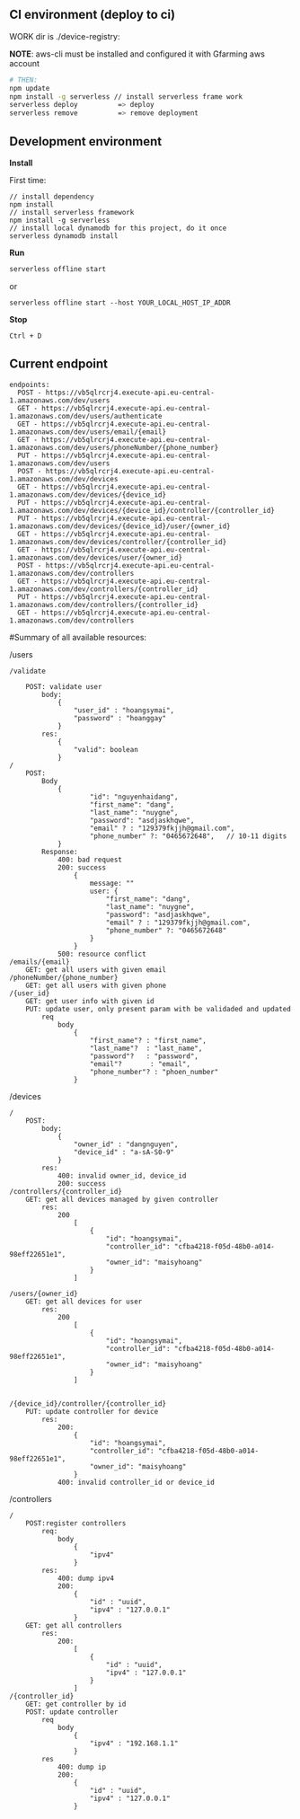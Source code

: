## CI environment (deploy to ci)
WORK dir is ./device-registry:

**NOTE**: aws-cli must be installed and configured it with Gfarming aws account
```bash
# THEN:
npm update
npm install -g serverless // install serverless frame work
serverless deploy          => deploy
serverless remove          => remove deployment
```

## Development environment
**Install**

First time:
```
// install dependency
npm install
// install serverless framework
npm install -g serverless
// install local dynamodb for this project, do it once
serverless dynamodb install
```
**Run**

```bash
serverless offline start
```
or
```
serverless offline start --host YOUR_LOCAL_HOST_IP_ADDR
```

**Stop** 

```bash
Ctrl + D
```

## Current endpoint


```
endpoints:
  POST - https://vb5qlrcrj4.execute-api.eu-central-1.amazonaws.com/dev/users
  GET - https://vb5qlrcrj4.execute-api.eu-central-1.amazonaws.com/dev/users/authenticate
  GET - https://vb5qlrcrj4.execute-api.eu-central-1.amazonaws.com/dev/users/email/{email}
  GET - https://vb5qlrcrj4.execute-api.eu-central-1.amazonaws.com/dev/users/phoneNumber/{phone_number}
  PUT - https://vb5qlrcrj4.execute-api.eu-central-1.amazonaws.com/dev/users
  POST - https://vb5qlrcrj4.execute-api.eu-central-1.amazonaws.com/dev/devices
  GET - https://vb5qlrcrj4.execute-api.eu-central-1.amazonaws.com/dev/devices/{device_id}
  PUT - https://vb5qlrcrj4.execute-api.eu-central-1.amazonaws.com/dev/devices/{device_id}/controller/{controller_id}
  PUT - https://vb5qlrcrj4.execute-api.eu-central-1.amazonaws.com/dev/devices/{device_id}/user/{owner_id}
  GET - https://vb5qlrcrj4.execute-api.eu-central-1.amazonaws.com/dev/devices/controller/{controller_id}
  GET - https://vb5qlrcrj4.execute-api.eu-central-1.amazonaws.com/dev/devices/user/{owner_id}
  POST - https://vb5qlrcrj4.execute-api.eu-central-1.amazonaws.com/dev/controllers
  GET - https://vb5qlrcrj4.execute-api.eu-central-1.amazonaws.com/dev/controllers/{controller_id}
  PUT - https://vb5qlrcrj4.execute-api.eu-central-1.amazonaws.com/dev/controllers/{controller_id}
  GET - https://vb5qlrcrj4.execute-api.eu-central-1.amazonaws.com/dev/controllers
```

#Summary of all available resources:

/users

    /validate
    
        POST: validate user
            body: 
                {
                    "user_id" : "hoangsymai",
                    "password" : "hoanggay"
                }
            res: 
                {
                    "valid": boolean
                }
    /
        POST: 
            Body
                {
                        "id": "nguyenhaidang",
                        "first_name": "dang",
                        "last_name": "nuygne",
                        "password": "asdjaskhqwe",
                        "email" ? : "129379fkjjh@gmail.com",
                        "phone_number" ?: "0465672648",   // 10-11 digits
                }
            Response:
                400: bad request
                200: success
                    {   
                        message: ""
                        user: {
                            "first_name": "dang",
                            "last_name": "nuygne",
                            "password": "asdjaskhqwe",
                            "email" ? : "129379fkjjh@gmail.com",
                            "phone_number" ?: "0465672648"
                        }
                    }
                500: resource conflict
    /emails/{email}
        GET: get all users with given email
    /phoneNumber/{phone_number}
        GET: get all users with given phone
    /{user_id}
        GET: get user info with given id
        PUT: update user, only present param with be validaded and updated
            req
                body
                    {
                        "first_name"? : "first_name",
                        "last_name"?  : "last_name",
                        "password"?   : "password",
                        "email"?       : "email",
                        "phone_number"? : "phoen_number"
                    }
    
/devices

    /
        POST:
            body:
                {
                    "owner_id" : "dangnguyen",
                    "device_id" : "a-sA-S0-9"
                }
            res:
                400: invalid owner_id, device_id
                200: success
    /controllers/{controller_id}
        GET: get all devices managed by given controller
            res:
                200
                    [
                        {
                            "id": "hoangsymai",
                            "controller_id": "cfba4218-f05d-48b0-a014-98eff22651e1",
                            "owner_id": "maisyhoang"
                        }
                    ]

    /users/{owner_id}
        GET: get all devices for user
            res:
                200
                    [
                        {
                            "id": "hoangsymai",
                            "controller_id": "cfba4218-f05d-48b0-a014-98eff22651e1",
                            "owner_id": "maisyhoang"
                        }
                    ]


    /{device_id}/controller/{controller_id}
        PUT: update controller for device
            res:
                200:
                    {
                        "id": "hoangsymai",
                        "controller_id": "cfba4218-f05d-48b0-a014-98eff22651e1",
                        "owner_id": "maisyhoang"
                    }
                400: invalid controller_id or device_id

    
/controllers

    /
        POST:register controllers
            req:
                body
                    {
                        "ipv4"
                    }
            res:
                400: dump ipv4
                200: 
                    {
                        "id" : "uuid",
                        "ipv4" : "127.0.0.1"
                    }
        GET: get all controllers
            res:
                200: 
                    [
                        {
                            "id" : "uuid",
                            "ipv4" : "127.0.0.1"                       
                        }
                    ]
    /{controller_id}
        GET: get controller by id
        POST: update controller
            req
                body
                    {
                        "ipv4" : "192.168.1.1"
                    }
            res 
                400: dump ip
                200: 
                    {
                        "id" : "uuid",
                        "ipv4" : "127.0.0.1"                       
                    }
```
